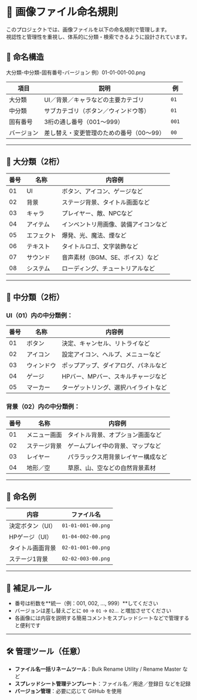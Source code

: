 # 📁 画像ファイル命名規則

このプロジェクトでは、画像ファイルを以下の命名規則で管理します。  
視認性と管理性を重視し、体系的に分類・検索できるように設計されています。


## 🧱 命名構造

大分類-中分類-固有番号-バージョン
例）01-01-001-00.png

| 項目       | 説明                             | 例         |
|------------|----------------------------------|------------|
| 大分類     | UI／背景／キャラなどの主要カテゴリ     | `01`       |
| 中分類     | サブカテゴリ（ボタン／ウィンドウ等）     | `01`       |
| 固有番号   | 3桁の通し番号（001〜999）              | `001`      |
| バージョン | 差し替え・変更管理のための番号（00〜99） | `00`       |

---

## 📂 大分類（2桁）

| 番号 | 名称       | 内容例                           |
|------|------------|----------------------------------|
| 01   | UI         | ボタン、アイコン、ゲージなど         |
| 02   | 背景       | ステージ背景、タイトル画面など       |
| 03   | キャラ     | プレイヤー、敵、NPCなど             |
| 04   | アイテム   | インベントリ用画像、装備アイコンなど |
| 05   | エフェクト | 爆発、光、魔法、煙など               |
| 06   | テキスト   | タイトルロゴ、文字装飾など           |
| 07   | サウンド   | 音声素材（BGM、SE、ボイス）など     |
| 08   | システム   | ローディング、チュートリアルなど     |

---

## 📁 中分類（2桁）

### UI（01）内の中分類例：

| 番号 | 名称       | 内容例                          |
|------|------------|---------------------------------|
| 01   | ボタン     | 決定、キャンセル、リトライなど        |
| 02   | アイコン   | 設定アイコン、ヘルプ、メニューなど     |
| 03   | ウィンドウ | ポップアップ、ダイアログ、パネルなど   |
| 04   | ゲージ     | HPバー、MPバー、スキルチャージなど     |
| 05   | マーカー   | ターゲットリング、選択ハイライトなど   |

### 背景（02）内の中分類例：

| 番号 | 名称        | 内容例                        |
|------|-------------|-------------------------------|
| 01   | メニュー画面 | タイトル背景、オプション画面など     |
| 02   | ステージ背景 | ゲームプレイ中の背景、マップなど     |
| 03   | レイヤー     | パララックス用背景レイヤー構成など   |
| 04   | 地形／空     | 草原、山、空などの自然背景素材       |

---

## 🧪 命名例

| 内容               | ファイル名             |
|--------------------|------------------------|
| 決定ボタン（UI）   | `01-01-001-00.png`     |
| HPゲージ（UI）     | `01-04-002-00.png`     |
| タイトル画面背景   | `02-01-001-00.png`     |
| ステージ1背景      | `02-02-003-00.png`     |

---

## 📌 補足ルール

- 番号は桁数を**統一（例：001, 002, ..., 999）**してください
- バージョンは差し替えごとに `00` → `01` → `02`... と増加させてください
- 各画像には内容を説明する簡易コメントをスプレッドシートなどで管理すると便利です

---

## 🛠 管理ツール（任意）

- **ファイル名一括リネームツール**：Bulk Rename Utility / Rename Master など
- **スプレッドシート管理テンプレート**：ファイル名／用途／登録日 などを記録
- **バージョン管理**：必要に応じて GitHub を使用

